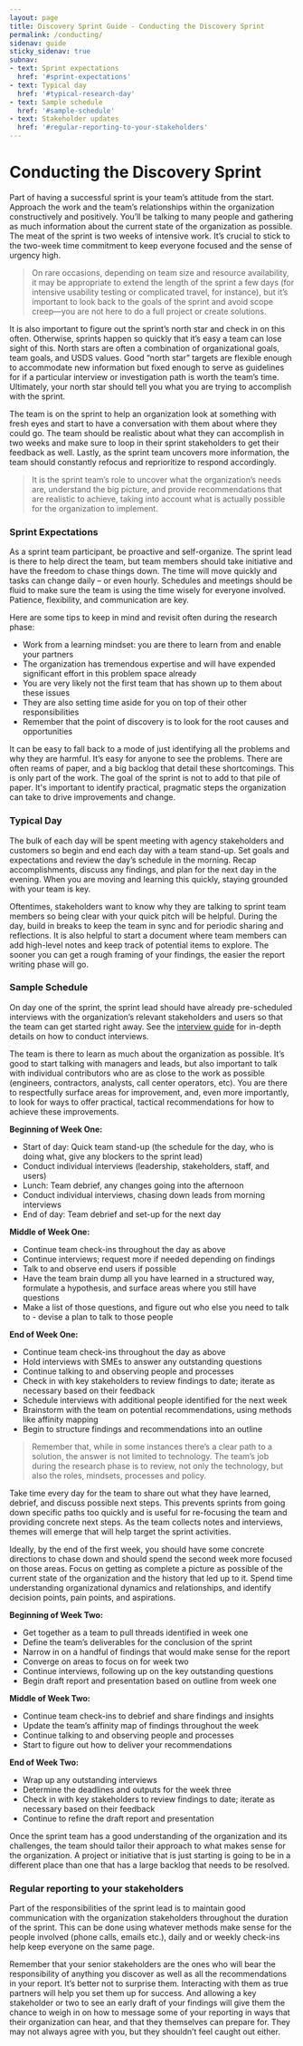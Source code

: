 ```yaml
---
layout: page
title: Discovery Sprint Guide - Conducting the Discovery Sprint
permalink: /conducting/
sidenav: guide
sticky_sidenav: true
subnav:
- text: Sprint expectations
  href: '#sprint-expectations'
- text: Typical day
  href: '#typical-research-day'
- text: Sample schedule
  href: '#sample-schedule'
- text: Stakeholder updates
  href: '#regular-reporting-to-your-stakeholders'
---
```


# Conducting the Discovery Sprint

Part of having a successful sprint is your team’s attitude from the start. Approach the work and the team’s relationships within the organization constructively and positively. You’ll be talking to many people and gathering as much information about the current state of the organization as possible. The meat of the sprint is two weeks of intensive work. It’s crucial to stick to the two-week time commitment to keep everyone focused and the sense of urgency high.
 
>On rare occasions, depending on team size and resource availability, it may be appropriate to extend the length of the sprint a few days (for intensive usability testing or complicated travel, for instance), but it’s important to look back to the goals of the sprint and avoid scope creep—you are not here to do a full project or create solutions.

It is also important to figure out the sprint’s north star and check in on this often. Otherwise, sprints happen so quickly that it’s easy a team can lose sight of this. North stars are often a combination of organizational goals, team goals, and USDS values. Good “north star” targets are flexible enough to accommodate new information but fixed enough to serve as guidelines for if a particular interview or investigation path is worth the team’s time. Ultimately, your north star should tell you what you are trying to accomplish with the sprint.

The team is on the sprint to help an organization look at something with fresh eyes and start to have a conversation with them about where they could go. The team should be realistic about what they can accomplish in two weeks and make sure to loop in their sprint stakeholders to get their feedback as well. Lastly, as the sprint team uncovers more information, the team should constantly refocus and reprioritize to respond accordingly.

 > It is the sprint team’s role to uncover what the organization’s needs are, understand the big picture, and provide recommendations that are realistic to achieve, taking into account what is actually possible for the organization to implement. 

### Sprint Expectations
As a sprint team participant, be proactive and self-organize. The sprint lead is there to help direct the team, but team members should take initiative and have the freedom to chase things down. The time will move quickly and tasks can change daily – or even hourly. Schedules and meetings should be fluid to make sure the team is using the time wisely for everyone involved. Patience, flexibility, and communication are key.

Here are some tips to keep in mind and revisit often during the research phase:
 
- Work from a learning mindset: you are there to learn from and enable your partners
- The organization has tremendous expertise and will have expended significant effort in this problem space already
- You are very likely not the first team that has shown up to them about these issues
- They are also setting time aside for you on top of their other responsibilities 
- Remember that the point of discovery is to look for the root causes and opportunities
 
It can be easy to fall back to a mode of just identifying all the problems and why they are harmful.  It’s easy for anyone to see the problems. There are often reams of paper, and a big backlog that detail these shortcomings. This is only part of the work. The goal of the sprint is not to add to that pile of paper. It's important to identify practical, pragmatic steps the organization can take to drive improvements and change. 

### Typical Day
The bulk of each day will be spent meeting with agency stakeholders and customers so begin and end each day with a team stand-up. Set goals and expectations and review the day’s schedule in the morning. Recap accomplishments, discuss any findings, and plan for the next day in the evening. When you are moving and learning this quickly, staying grounded with your team is key. 
 
Oftentimes, stakeholders want to know why they are talking to sprint team members so being clear with your quick pitch will be helpful. During the day, build in breaks to keep the team in sync and for periodic sharing and reflections. It is also helpful to start a document where team members can add high-level notes and keep track of potential items to explore. The sooner you can get a rough framing of your findings, the easier the report writing phase will go.
 
### Sample Schedule
On day one of the sprint, the sprint lead should have already pre-scheduled interviews with the organization’s relevant stakeholders and users so that the team can get started right away. See the <a href="/interview/">interview guide</a> for in-depth details on how to conduct interviews.
 
The team is there to learn as much about the organization as possible. It’s good to start talking with managers and leads, but also important to talk with individual contributors who are as close to the work as possible (engineers, contractors, analysts, call center operators, etc). You are there to respectfully surface areas for improvement, and, even more importantly, to look for ways to offer practical, tactical recommendations for how to achieve these improvements. 
 
**Beginning of Week One:**
- Start of day: Quick team stand-up (the schedule for the day, who is doing what, give any blockers to the sprint lead) 
- Conduct individual interviews (leadership, stakeholders, staff, and users)
- Lunch: Team debrief, any changes going into the afternoon
- Conduct individual interviews, chasing down leads from morning interviews
- End of day: Team debrief and set-up for the next day

**Middle of Week One:**
- Continue team check-ins throughout the day as above
- Continue interviews; request more if needed depending on findings
- Talk to and observe end users if possible
- Have the team brain dump all you have learned in a structured way, formulate a hypothesis, and surface areas where you still have questions
- Make a list of those questions, and figure out who else you need to talk to - devise a plan to talk to those people

**End of Week One:**
- Continue team check-ins throughout the day as above
- Hold interviews with SMEs to answer any outstanding questions
- Continue talking to and observing people and processes
- Check in with key stakeholders to review findings to date; iterate as necessary based on their feedback
- Schedule interviews with additional people identified for the next week
- Brainstorm with the team on potential recommendations, using methods like affinity mapping
- Begin to structure findings and recommendations into an outline

>Remember that, while in some instances there’s a clear path to a solution, the answer is not limited to technology. The team’s job during the research phase is to review, not only the technology, but also the roles, mindsets, processes and policy. 
 
Take time every day for the team to share out what they have learned, debrief, and discuss possible next steps. This prevents sprints from going down specific paths too quickly and is useful for re-focusing the team and providing concrete next steps. As the team collects notes and interviews, themes will emerge that will help target the sprint activities. 
 
Ideally, by the end of the first week, you should have some concrete directions to chase down and should spend the second week more focused on those areas. Focus on getting as complete a picture as possible of the current state of the organization and the history that led up to it. Spend time understanding organizational dynamics and relationships, and identify decision points, pain points, and aspirations.

**Beginning of Week Two:**
- Get together as a team to pull threads identified in week one
- Define the team’s deliverables for the conclusion of the sprint
- Narrow in on a handful of findings that would make sense for the report 
- Converge on areas to focus on for week two
- Continue interviews, following up on the key outstanding questions
- Begin draft report and presentation based on outline from week one

**Middle of Week Two:**
- Continue team check-ins to debrief and share findings and insights
- Update the team’s affinity map of findings throughout the week
- Continue talking to and observing people and processes
- Start to figure out how to deliver your recommendations 
 
**End of Week Two:**
- Wrap up any outstanding interviews
- Determine the deadlines and outputs for the week three
- Check in with key stakeholders to review findings to date; iterate as necessary based on their feedback
- Continue to refine the draft report and presentation


Once the sprint team has a good understanding of the organization and its challenges, the team should tailor their approach to what makes sense for the organization. A project or initiative that is just starting is going to be in a different place than one that has a large backlog that needs to be resolved. 

### Regular reporting to your stakeholders 
Part of the responsibilities of the sprint lead is to maintain good communication with the organization stakeholders throughout the duration of the sprint. This can be done using whatever methods make sense for the people involved (phone calls, emails etc.), daily and or weekly check-ins help keep everyone on the same page.

Remember that your senior stakeholders are the ones who will bear the responsibility of anything you discover as well as all the recommendations in your report. It’s better not to surprise them. Interacting with them as true partners will help you set them up for success. And allowing a key stakeholder or two to see an early draft of your findings will give them the chance to weigh in on how to message some of your reporting in ways that their organization can hear, and that they themselves can prepare for. They may not always agree with you, but they shouldn’t feel caught out either. 


